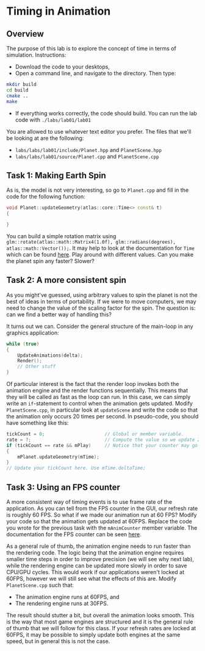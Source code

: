 # Timing in Animation

## Overview
The purpose of this lab is to explore the concept of time in terms of
simulation. Instructions:

* Download the code to your desktops,
* Open a command line, and navigate to the directory. Then type:
``` sh
mkdir build
cd build
cmake ..
make
```
* If everything works correctly, the code should build. You can run the lab code
  with `./labs/lab01/lab01`

You are allowed to use whatever text editor you prefer. The files that we'll be
looking at are the following:

* `labs/labs/lab01/include/Planet.hpp` and `PlanetScene.hpp`
* `labs/labs/lab01/source/Planet.cpp` and `PlanetScene.cpp`

## Task 1: Making Earth Spin
As is, the model is not very interesting, so go to `Planet.cpp` and fill in the
code for the following function:

```c++
void Planet::updateGeometry(atlas::core::Time<> const& t)
{

}
```
You can build a simple rotation matrix using
`glm::rotate(atlas::math::Matrix4(1.0f), glm::radians(degrees),
atlas::math::Vector());`. It may help to look at the documentation for `Time`
which can be found
[here](https://marovira.github.io/atlas/classatlas_1_1core_1_1_time.html). Play
around with different values. Can you make the planet spin any faster? Slower?

## Task 2: A more consistent spin
As you might've guessed, using arbitrary values to spin the planet is not the
best of ideas in terms of portability. If we were to move computers, we may need
to change the value of the scaling factor for the spin. The question is: can we
find a better way of handling this? 

It turns out we can. Consider the general structure of the main-loop in any
graphics application:

```c++
while (true)
{
    UpdateAnimations(delta);
    Render();
    // Other stuff
}
```

Of particular interest is the fact that the render loop invokes both the
animation engine and the render functions sequentially. This means that they
will be called as fast as the loop can run. In this case, we can simply write an
`if`-statement to control when the animation gets updated. Modify
`PlanetScene.cpp`, in particular look at `updateScene` and write the code so
that the animation only occurs 20 times per second. In pseudo-code, you should
have something like this:

```c++
tickCount = 0;                      // Global or member variable.
rate = ?;                           // Compute the value so we update 20 times per second.
if (tickCount == rate && mPlay)     // Notice that your counter may go over the rate. How can we fix this?
{
    mPlanet.updateGeometry(mTime);
}
// Update your tickCount here. Use mTime.deltaTime;
```

## Task 3: Using an FPS counter
A more consistent way of timing events is to use frame rate of the application.
As you can tell from the FPS counter in the GUI, our refresh rate is roughly
60 FPS. So what if we made our animation run at 60 FPS? Modify your code so that
the animation gets updated at 60FPS. Replace the code you wrote for the previous
task with the `mAnimCounter` member variable. The documentation for the FPS
counter can be seen
[here](https://marovira.github.io/atlas/classatlas_1_1utils_1_1_f_p_s_counter.html).

As a general rule of thumb, the animation engine needs to run faster than the
rendering code. The logic being that the animation engine requires smaller time
steps in order to improve precision (we will see why next lab), while the
rendering engine can be updated more slowly in order to save CPU/GPU cycles.
This would work if our applications weren't locked at 60FPS, however we will
still see what the effects of this are. Modify `PlanetScene.cpp` such that:

* The animation engine runs at 60FPS, and
* The rendering engine runs at 30FPS.

The result should stutter a bit, but overall the animation looks smooth. This is
the way that most game engines are structured and it is the general rule of
thumb that we will follow for this class. If your refresh rates are locked at
60FPS, it may be possible to simply update both engines at the same speed, but
in general this is not the case.

